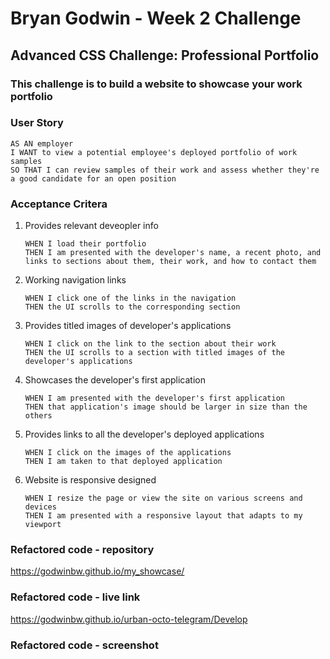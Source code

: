 # **Bryan Godwin - Week 2 Challenge**

## **Advanced CSS Challenge: Professional Portfolio**

### This challenge is to build a website to showcase your work portfolio

### **User Story**

    AS AN employer
    I WANT to view a potential employee's deployed portfolio of work samples
    SO THAT I can review samples of their work and assess whether they're a good candidate for an open position

### **Acceptance Critera**

1.  Provides relevant deveopler info

        WHEN I load their portfolio
        THEN I am presented with the developer's name, a recent photo, and links to sections about them, their work, and how to contact them

2.  Working navigation links

        WHEN I click one of the links in the navigation
        THEN the UI scrolls to the corresponding section

3.  Provides titled images of developer's applications

        WHEN I click on the link to the section about their work
        THEN the UI scrolls to a section with titled images of the developer's applications

4.  Showcases the developer's first application

        WHEN I am presented with the developer's first application
        THEN that application's image should be larger in size than the others

5.  Provides links to all the developer's deployed applications

        WHEN I click on the images of the applications
        THEN I am taken to that deployed application

6.  Website is responsive designed

        WHEN I resize the page or view the site on various screens and devices
        THEN I am presented with a responsive layout that adapts to my viewport

### **Refactored code - repository**

<https://godwinbw.github.io/my_showcase/>

### **Refactored code - live link**

<https://godwinbw.github.io/urban-octo-telegram/Develop>

### **Refactored code - screenshot**

<!--- need to add a real screenshot
<img src="./screenshot_finished_challenge.png" style="width: 50%; height=auto;">
--->
